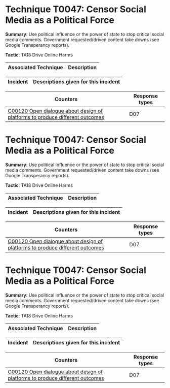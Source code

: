# Technique T0047: Censor Social Media as a Political Force

**Summary**: Use political influence or the power of state to stop critical social media comments. Government requested/driven content take downs (see Google Transperancy reports).

**Tactic**: TA18 Drive Online Harms 


| Associated Technique | Description |
| --------- | ------------------------- |



| Incident | Descriptions given for this incident |
| -------- | -------------------- |



| Counters | Response types |
| -------- | -------------- |
| [C00120 Open dialogue about design of platforms to produce different outcomes](../../generated_pages/counters/C00120.md) | D07 |


# Technique T0047: Censor Social Media as a Political Force

**Summary**: Use political influence or the power of state to stop critical social media comments. Government requested/driven content take downs (see Google Transperancy reports).

**Tactic**: TA18 Drive Online Harms 


| Associated Technique | Description |
| --------- | ------------------------- |



| Incident | Descriptions given for this incident |
| -------- | -------------------- |



| Counters | Response types |
| -------- | -------------- |
| [C00120 Open dialogue about design of platforms to produce different outcomes](../../generated_pages/counters/C00120.md) | D07 |


# Technique T0047: Censor Social Media as a Political Force

**Summary**: Use political influence or the power of state to stop critical social media comments. Government requested/driven content take downs (see Google Transperancy reports).

**Tactic**: TA18 Drive Online Harms


| Associated Technique | Description |
| --------- | ------------------------- |



| Incident | Descriptions given for this incident |
| -------- | -------------------- |



| Counters | Response types |
| -------- | -------------- |
| [C00120 Open dialogue about design of platforms to produce different outcomes](../../generated_pages/counters/C00120.md) | D07 |


